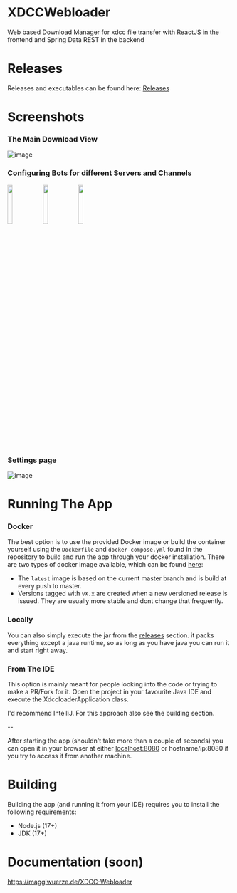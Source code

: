 # XDCCWebloader
Web based Download Manager for xdcc file transfer with ReactJS in the frontend and Spring Data REST in the backend

# Releases
Releases and executables can be found here:
[Releases](https://github.com/MaggiWuerze/xddcwebloader/releases)

# Screenshots

### The Main Download View
![image](https://user-images.githubusercontent.com/9729962/184309789-07bce483-73ec-4159-aaac-4b8e75598cef.png)

### Configuring Bots for different Servers and Channels
<img src="https://user-images.githubusercontent.com/9729962/184310278-6973ae76-a08e-43f4-93d4-0776c8d0a078.png" width="15%"></img> <img src="https://user-images.githubusercontent.com/9729962/184310219-024bc28c-7226-4aa0-bb75-1be2e3efec65.png" width="15%"></img> <img src="https://user-images.githubusercontent.com/9729962/184310113-8230d5ec-4824-4e36-83a0-0ec65a902819.png" width="15%"></img> 

### Settings page
![image](https://user-images.githubusercontent.com/9729962/184346810-f5fb1803-664d-43dc-9b40-1c684ffc290e.png)

# Running The App
### Docker
The best option is to use the provided Docker image or build the container yourself using the ```Dockerfile``` and ```docker-compose.yml``` found in the repository to build and run the app through your docker installation. There are two types of docker image available, which can be found [here](https://github.com/users/MaggiWuerze/packages/container/package/xdccwebloader):
-  The ```latest``` image is based on the current master branch and is build at every push to master.
-  Versions tagged with ```vX.x``` are created when a new versioned release is issued. They are usually more stable and dont change that frequently.
### Locally 
You can also simply execute the jar from the [releases](https://github.com/MaggiWuerze/xddcwebloader/releases) section. it packs everything except a java runtime, so as long as you have java you can run it and start right away.
### From The IDE
This option is mainly meant for people looking into the code or trying to make a PR/Fork for it. Open the project in your favourite Java IDE and execute the XdccloaderApplication class.  

I'd recommend IntelliJ. For this approach also see the building section.

--  

After starting the app (shouldn't take more than a couple of seconds) you can open it in your browser at either [localhost:8080](localhost:8080) or hostname/ip:8080 if you try to access it from another machine. 

# Building
Building the app (and running it from your IDE) requires you to install the following requirements:  
- Node.js (17+)  
- JDK (17+)


# Documentation (soon)
https://maggiwuerze.de/XDCC-Webloader
